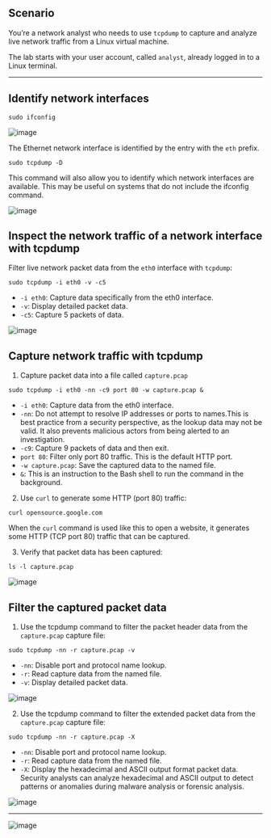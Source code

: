 
## Scenario

You’re a network analyst who needs to use `tcpdump` to capture and analyze live network traffic from a Linux virtual machine.

The lab starts with your user account, called `analyst`, already logged in to a Linux terminal.

---

## Identify network interfaces

`sudo ifconfig`

![image](https://github.com/user-attachments/assets/c8b6f945-1f8d-491d-833a-e346675a54d9)

The Ethernet network interface is identified by the entry with the `eth` prefix.

`sudo tcpdump -D`

This command will also allow you to identify which network interfaces are available. This may be useful on systems that do not include the ifconfig command.

![image](https://github.com/user-attachments/assets/690b4a32-b077-41c9-8d5c-5bd19cfad1a6)

## Inspect the network traffic of a network interface with tcpdump

Filter live network packet data from the `eth0` interface with `tcpdump`: 

`sudo tcpdump -i eth0 -v -c5`
* `-i eth0`: Capture data specifically from the eth0 interface.
* `-v`: Display detailed packet data.
* `-c5`: Capture 5 packets of data.

![image](https://github.com/user-attachments/assets/63b7ee83-708b-46f9-8e74-867250ee524a)

## Capture network traffic with tcpdump

1. Capture packet data into a file called `capture.pcap`

`sudo tcpdump -i eth0 -nn -c9 port 80 -w capture.pcap &`

* `-i eth0`: Capture data from the eth0 interface.
* `-nn`: Do not attempt to resolve IP addresses or ports to names.This is best practice from a security perspective, as the lookup data may not be valid. It also prevents malicious actors from being alerted to an investigation.
* `-c9`: Capture 9 packets of data and then exit.
* `port 80`: Filter only port 80 traffic. This is the default HTTP port.
* `-w capture.pcap`: Save the captured data to the named file.
* `&`: This is an instruction to the Bash shell to run the command in the background.

2. Use `curl` to generate some HTTP (port 80) traffic:

`curl opensource.google.com`

When the `curl` command is used like this to open a website, it generates some HTTP (TCP port 80) traffic that can be captured.

3. Verify that packet data has been captured:

`ls -l capture.pcap`

![image](https://github.com/user-attachments/assets/75ceb9ff-52df-4e1e-bd44-c1a7fdb72c4d)

## Filter the captured packet data

1. Use the tcpdump command to filter the packet header data from the `capture.pcap` capture file:

`sudo tcpdump -nn -r capture.pcap -v`

* `-nn`: Disable port and protocol name lookup.
* `-r`: Read capture data from the named file.
* `-v`: Display detailed packet data.

![image](https://github.com/user-attachments/assets/32899b3f-79b5-436b-88c1-07c8fe373271)

2. Use the tcpdump command to filter the extended packet data from the `capture.pcap` capture file:

`sudo tcpdump -nn -r capture.pcap -X`

* `-nn`: Disable port and protocol name lookup.
* `-r`: Read capture data from the named file.
* `-X`: Display the hexadecimal and ASCII output format packet data. Security analysts can analyze hexadecimal and ASCII output to detect patterns or anomalies during malware analysis or forensic analysis.

![image](https://github.com/user-attachments/assets/8f3a3182-9185-4271-a2a8-c8c185342e8b)

---

![image](https://github.com/user-attachments/assets/0d06cd68-e94c-48da-b039-15e0f6e13af3)



